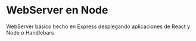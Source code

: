 # WebServer en Node

WebServer básico hecho en Express desplegando aplicaciones de React y Node o Handlebars


